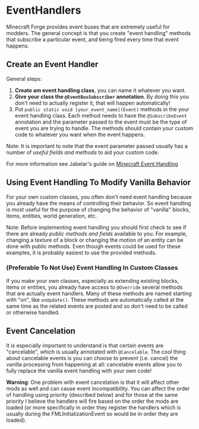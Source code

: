 # EventHandlers
Minecraft Forge provides event buses that are extremely useful for modders. The general concept is that you create "event handling" methods that subscribe a particular event, and being fired every time that event happens.

## Create an Event Handler
General steps:

1. **Create am event handling class**, you can name it whatever you want.
2. **Give your class the `@EventBusSubscriber` annotation**. By doing this you don't need to actually register it, that will happen automatically!
3. Put `public static void [your_event_name](Event)` methods in the your event handling class. Each method needs to have the `@SubscribeEvent` annotation and the parameter passed to the event must be the type of event you are trying to handle. The methods should contain your custom code to whatever you want when the event happens.

Note: It is important to note that the event parameter passed usually has a number of *useful fields and methods* to aid your custom code.

For more information see Jabelar's guide on [Minecraft Event Handling](http://jabelarminecraft.blogspot.com/p/minecraft-forge-172-event-handling.html)

## Using Event Handling To Modify Vanilla Behavior

For your own custom classes, you often don't need event handling because you already have the means of controlling their behavior. So event handling is most useful for the purpose of changing the behavior of "vanilla" blocks, items, entities, world generation, etc.

Note: Before implementing event handling you should first check to see if there are already *public methods and fields* available to you.  For example, changing a texture of a block or changing the motion of an entity can be done with public methods. Even though events could be used for these examples, it is probably easiest to use the provided methods.

### (Preferable To Not Use) Event Handling In Custom Classes
If you make your own classes, especially as extending existing blocks, items or entities, you already have access to `@Override` several methods that are actually event handlers.  Many of these methods are named starting with "on", like `onUpdate()`. These methods are automatically called at the same time as the related events are posted and so don't need to be called or otherwise handled.

## Event Cancelation
It is especially important to understand is that certain events are "cancelable", which is usually annotated with `@Cancelable`. The cool thing about cancelable events is you can choose to prevent (i.e. cancel) the vanilla processing from happening at all: cancelable events allow you to fully replace the vanilla event handling with your own code!

**Warning**: One problem with event cancelation is that it will affect other mods as well and can cause event incompatibility. You can affect the order of handling using priority (described below) and for those at the same priority I believe the handlers will fire based on the order the mods are loaded (or more specifically in order they register the handlers which is usually during the FMLInitializationEvent so would be in order they are loaded).

